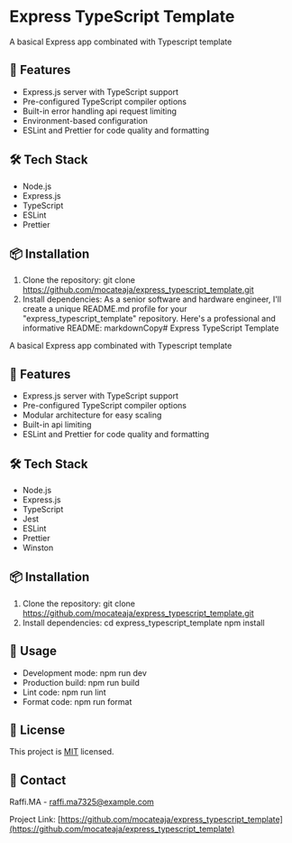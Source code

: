 # Express TypeScript Template

A basical Express app combinated with Typescript template

## 🚀 Features

- Express.js server with TypeScript support
- Pre-configured TypeScript compiler options
- Built-in error handling api request limiting
- Environment-based configuration
- ESLint and Prettier for code quality and formatting

## 🛠 Tech Stack

- Node.js
- Express.js
- TypeScript
- ESLint
- Prettier

## 📦 Installation

1. Clone the repository:
   git clone https://github.com/mocateaja/express_typescript_template.git
2. Install dependencies:
   As a senior software and hardware engineer, I'll create a unique README.md profile for your "express_typescript_template" repository. Here's a professional and informative README:
markdownCopy# Express TypeScript Template

A basical Express app combinated with Typescript template

## 🚀 Features

- Express.js server with TypeScript support
- Pre-configured TypeScript compiler options
- Modular architecture for easy scaling
- Built-in api limiting
- ESLint and Prettier for code quality and formatting

## 🛠 Tech Stack

- Node.js
- Express.js
- TypeScript
- Jest
- ESLint
- Prettier
- Winston

## 📦 Installation

1. Clone the repository:
git clone https://github.com/mocateaja/express_typescript_template.git
2. Install dependencies:
cd express_typescript_template
npm install

## 🚀 Usage

- Development mode:
npm run dev
- Production build:
npm run build
- Lint code:
npm run lint
- Format code:
npm run format

## 📝 License

This project is [MIT](LICENSE) licensed.

## 📧 Contact

Raffi.MA - raffi.ma7325@example.com

Project Link: [https://github.com/mocateaja/express_typescript_template](https://github.com/mocateaja/express_typescript_template)
